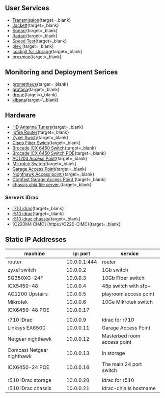 
## User Services

- [Transmission](http://dockerhost:9091){target=\_blank}
- [Jackett](http://dockerhost:9117){target=\_blank}
- [Sonarr](http://dockerhost:8989){target=\_blank}
- [Radarr](http://dockerhost:7878){target=\_blank}
- [Speed Test](http://dockerhost:12080){target=\_blank}
- [plex ](http://plexbox:32400){target=\_blank}
- [cockpit for storage](https://storage:9090){target=\_blank}
- [proxmox](https://proxmox:8006){target=\_blank}

## Monitoring and Deployment Serices

- [prometheus](http://prom.mattsnoby.com){target=\_blank}
- [grafana](http://grafana.mattsnoby.com){target=\_blank}
- [drone](https://drone.mattsnoby.com:){target=\_blank}
- [kibana](http://kibana.mattsnoby.com:){target=\_blank}


## Hardware

- [HD Antenna Tuners](http://my.hdhomerun.com/#tab-2){target=\_blank}
- [Ipfire Router](https://10.0.0.1:444){target=\_blank}
- [Zyxel Swich](https://10.0.0.2){target=\_blank}
- [Cisco Fiber Swich](https://10.0.0.3){target=\_blank}
- [Brocade ICX 6450 Switch](http://10.0.0.4){target=\_blank}
- [Brocade ICX 6450 Switch POE](http://10.0.0.253){target=\_blank}
- [AC1200 Access Point](https://10.0.0.5){target=\_blank}
- [Mikrotek Switch](https://10.0.0.6){target=\_blank}
- [Garage Access Point](https://10.0.0.11){target=\_blank}
- [Nighthawk Access point ](https://10.0.0.12){target=\_blank}
- [Comfast Garage Access Point ](http://10.0.0.13){target=\_blank}
- [chassis chia file server  ](http://10.0.0.22){target=\_blank}


### Servers iDrac

- [r710 idrac](https://10.0.0.9){target=\_blank}
- [r510 idrac](https://10.0.0.20){target=\_blank}
- [r510 idrac chassis](https://10.0.0.21){target=\_blank}
- [C220M4 CIMC] (https://C220-CIMC){target=\_blank}
## Static IP Addresses

| machine                  | ip: port     | service                     |
| ------------------------ | ------------ | --------------------------- |
| router                   | 10.0.0.1:444 | router                      |
| zyxel switch             | 10.0.0.2     | 1Gb switch                  |
| SG350XG-24F              | 10.0.0.3     | 10Gb Fiber switch           |
| ICX5450-48               | 10.0.0.4     | 48p switch with sfp+        |
| AC1200 Upstairs          | 10.0.0.5     | playroom access point       |
| Mikrotek                 | 10.0.0.6     | 10Ge Mikrotek switch        |
| ICX6450-48 POE           | 10.0.0.17    |                             |
|                          |              |                             |
| r710 iDrac               | 10.0.0.9     | idrac for r710              |
| Linksys EA6500           | 10.0.0.11    | Garage Access Point         |
| Netgear nighthawk        | 10.0.0.12    | Masterbed room access point |
| Comcast Netgear nighthawk| 10.0.0.13    | in storage                  |
| ICX6450-24 POE           | 10.0.0.16    | The main 24 port switch     |
|                          |              |                             |
| r510 iDrac  storage      | 10.0.0.20    | idrac for r510              |
| r510 iDrac  chassis      | 10.0.0.21    | idrac-chia is hostname      |
